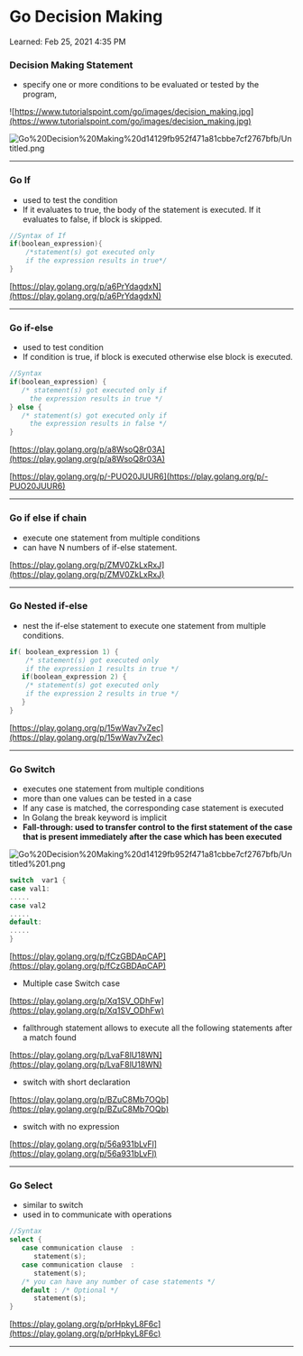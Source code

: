 # Go Decision Making

Learned: Feb 25, 2021 4:35 PM

### Decision Making Statement

- specify one or more conditions to be evaluated or tested by the program,

![https://www.tutorialspoint.com/go/images/decision_making.jpg](https://www.tutorialspoint.com/go/images/decision_making.jpg)

![Go%20Decision%20Making%20d14129fb952f471a81cbbe7cf2767bfb/Untitled.png](Go%20Decision%20Making%20d14129fb952f471a81cbbe7cf2767bfb/Untitled.png)

---

### Go If

- used to test the condition
- If it evaluates to true, the body of the statement is executed. If it evaluates to false, if block is skipped.

```go
//Syntax of If 
if(boolean_expression){
	/*statement(s) got executed only 
	if the expression results in true*/
}
```

[https://play.golang.org/p/a6PrYdagdxN](https://play.golang.org/p/a6PrYdagdxN)

---

### Go if-else

- used to test condition
- If condition is true, if block is executed otherwise else block is executed.

```go
//Syntax 
if(boolean_expression) {  
   /* statement(s) got executed only if
	 the expression results in true */  
} else {  
   /* statement(s) got executed only if
	 the expression results in false */  
}
```

[https://play.golang.org/p/a8WsoQ8r03A](https://play.golang.org/p/a8WsoQ8r03A)

[https://play.golang.org/p/-PUO20JUUR6](https://play.golang.org/p/-PUO20JUUR6)

---

### Go if else if chain

- execute one statement from multiple conditions
- can have N numbers of if-else statement.

[https://play.golang.org/p/ZMV0ZkLxRxJ](https://play.golang.org/p/ZMV0ZkLxRxJ)

---

### Go Nested if-else

- nest the if-else statement to execute one statement from multiple conditions.

```go
if( boolean_expression 1) {  
    /* statement(s) got executed only 
	if the expression 1 results in true */  
   if(boolean_expression 2) {  
    /* statement(s) got executed only 
	if the expression 2 results in true */  
   }  
}
```

[https://play.golang.org/p/15wWav7vZec](https://play.golang.org/p/15wWav7vZec)

---

### Go Switch

- executes one statement from multiple conditions
- more than one values can be tested in a case
- If any case is matched, the corresponding case statement is executed
- In Golang the break keyword is implicit
- **Fall-through:  used to transfer control to the first statement of the case that is present immediately after the case which has been executed**

![Go%20Decision%20Making%20d14129fb952f471a81cbbe7cf2767bfb/Untitled%201.png](Go%20Decision%20Making%20d14129fb952f471a81cbbe7cf2767bfb/Untitled%201.png)

```go
switch  var1 {  
case val1:  
.....  
case val2  
.....  
default:  
.....  
}
```

[https://play.golang.org/p/fCzGBDApCAP](https://play.golang.org/p/fCzGBDApCAP)

- Multiple case Switch case

[https://play.golang.org/p/Xq1SV_ODhFw](https://play.golang.org/p/Xq1SV_ODhFw)

- fallthrough statement allows to execute all the following statements after a match found

[https://play.golang.org/p/LvaF8lU18WN](https://play.golang.org/p/LvaF8lU18WN)

- switch with short declaration

[https://play.golang.org/p/BZuC8Mb7OQb](https://play.golang.org/p/BZuC8Mb7OQb)

- switch with no expression

[https://play.golang.org/p/56a931bLvFl](https://play.golang.org/p/56a931bLvFl)

---

### Go Select

- similar to switch
- used in to communicate with operations

```go
//Syntax
select {
   case communication clause  :
      statement(s);      
   case communication clause  :
      statement(s); 
   /* you can have any number of case statements */
   default : /* Optional */
      statement(s);
}
```

[https://play.golang.org/p/prHpkyL8F6c](https://play.golang.org/p/prHpkyL8F6c)

---
